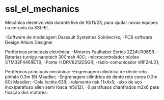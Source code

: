 # ssl_el_mechanics
Mecânica desenvolvida durante live de 10/11/23, para ajudar novas equipes na entrada da SSL-EL.

-Software de modelagem Dassault Systemes Solidworks;
-PCB software Design Altium Designer

Periféricos principais eletrônica:
-Motores Faulhaber Series 2224U006SR;
-Baterias turnigy nanotech 300mah 40C;
-microcontrolador núcleo STM32F446RET6;
-Ponte H DRV8212DSGR;
-rádio-comunicador nRF24L01;

Periféricos principais mecânica:
-Engrenagem cilíndrica de dente reto pinhão 0.3m 16t Maedler;
-Engrenagem cilíndrica de dente reto coroa  0.3m 80t Maedler;
-Cola loctite 638;
-rolamento nsk 11x4x5;
-eixo de aço inox(parafuso allen semi rosca m5x12);
-6 parafusos chanfrados m2x6 para fixação dos motores;
